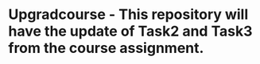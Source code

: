 # Upgradcourse - This repository will have the update of Task2 and Task3 from the course assignment.
